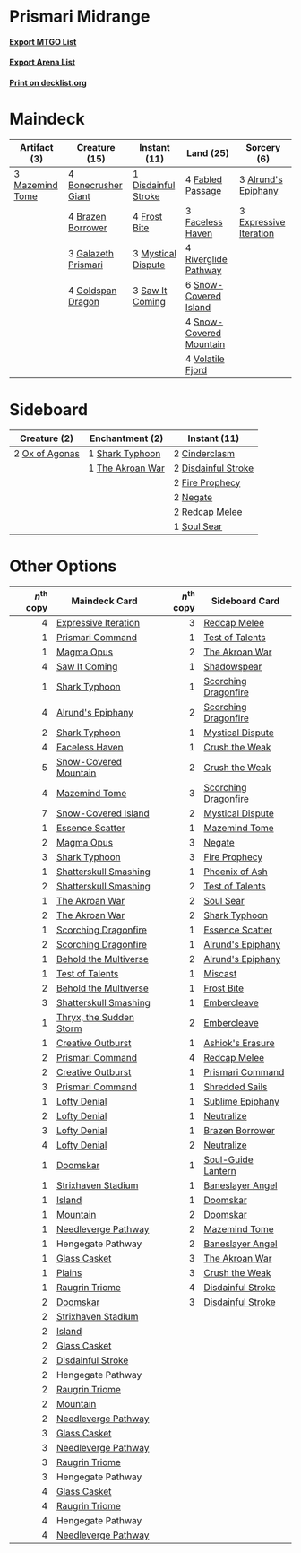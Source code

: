 # Prismari Midrange

#### [Export MTGO List](../collection/Prismari%20Midrange/Prismari%20Midrange.txt)
#### [Export Arena List](../collection/Prismari%20Midrange/Prismari%20Midrange_arena.txt)
#### [Print on decklist.org](http://decklist.org/?deckmain=3%09Alrund's%20Epiphany%0A4%09Bonecrusher%20Giant%0A4%09Brazen%20Borrower%0A1%09Disdainful%20Stroke%0A3%09Expressive%20Iteration%0A4%09Fabled%20Passage%0A3%09Faceless%20Haven%0A4%09Frost%20Bite%0A3%09Galazeth%20Prismari%0A4%09Goldspan%20Dragon%0A3%09Mazemind%20Tome%0A3%09Mystical%20Dispute%0A4%09Riverglide%20Pathway%0A3%09Saw%20It%20Coming%0A6%09Snow-Covered%20Island%0A4%09Snow-Covered%20Mountain%0A4%09Volatile%20Fjord&deckside=2%09Cinderclasm%0A2%09Disdainful%20Stroke%0A2%09Fire%20Prophecy%0A2%09Negate%0A2%09Ox%20of%20Agonas%0A2%09Redcap%20Melee%0A1%09Shark%20Typhoon%0A1%09Soul%20Sear%0A1%09The%20Akroan%20War)
# Maindeck

|                                       Artifact (3)                                       |                                        Creature (15)                                         |                                         Instant (11)                                         |                                            Land (25)                                             |                                           Sorcery (6)                                           |
|------------------------------------------------------------------------------------------|----------------------------------------------------------------------------------------------|----------------------------------------------------------------------------------------------|--------------------------------------------------------------------------------------------------|-------------------------------------------------------------------------------------------------|
|3 [Mazemind Tome](http://gatherer.wizards.com/Pages/Card/Details.aspx?multiverseid=485555)|4 [Bonecrusher Giant](http://gatherer.wizards.com/Pages/Card/Details.aspx?multiverseid=473077)|1 [Disdainful Stroke](http://gatherer.wizards.com/Pages/Card/Details.aspx?multiverseid=420705)|4 [Fabled Passage](http://gatherer.wizards.com/Pages/Card/Details.aspx?multiverseid=473206)       |3 [Alrund's Epiphany](http://gatherer.wizards.com/Pages/Card/Details.aspx?multiverseid=503648)   |
|                                                                                          |4 [Brazen Borrower](http://gatherer.wizards.com/Pages/Card/Details.aspx?multiverseid=473001)  |4 [Frost Bite](http://gatherer.wizards.com/Pages/Card/Details.aspx?multiverseid=503750)       |3 [Faceless Haven](http://gatherer.wizards.com/Pages/Card/Details.aspx?multiverseid=503874)       |3 [Expressive Iteration](http://gatherer.wizards.com/Pages/Card/Details.aspx?multiverseid=513678)|
|                                                                                          |3 [Galazeth Prismari](http://gatherer.wizards.com/Pages/Card/Details.aspx?multiverseid=513681)|3 [Mystical Dispute](http://gatherer.wizards.com/Pages/Card/Details.aspx?multiverseid=473020) |4 [Riverglide Pathway](http://gatherer.wizards.com/Pages/Card/Details.aspx?multiverseid=491920)   |                                                                                                 |
|                                                                                          |4 [Goldspan Dragon](http://gatherer.wizards.com/Pages/Card/Details.aspx?multiverseid=503751)  |3 [Saw It Coming](http://gatherer.wizards.com/Pages/Card/Details.aspx?multiverseid=503684)    |6 [Snow-Covered Island](http://gatherer.wizards.com/Pages/Card/Details.aspx?multiverseid=121130)  |                                                                                                 |
|                                                                                          |                                                                                              |                                                                                              |4 [Snow-Covered Mountain](http://gatherer.wizards.com/Pages/Card/Details.aspx?multiverseid=121233)|                                                                                                 |
|                                                                                          |                                                                                              |                                                                                              |4 [Volatile Fjord](http://gatherer.wizards.com/Pages/Card/Details.aspx?multiverseid=503893)       |                                                                                                 |


# Sideboard

|                                      Creature (2)                                       |                                      Enchantment (2)                                      |                                         Instant (11)                                         |
|-----------------------------------------------------------------------------------------|-------------------------------------------------------------------------------------------|----------------------------------------------------------------------------------------------|
|2 [Ox of Agonas](http://gatherer.wizards.com/Pages/Card/Details.aspx?multiverseid=476398)|1 [Shark Typhoon](http://gatherer.wizards.com/Pages/Card/Details.aspx?multiverseid=479587) |2 [Cinderclasm](http://gatherer.wizards.com/Pages/Card/Details.aspx?multiverseid=491776)      |
|                                                                                         |1 [The Akroan War](http://gatherer.wizards.com/Pages/Card/Details.aspx?multiverseid=476375)|2 [Disdainful Stroke](http://gatherer.wizards.com/Pages/Card/Details.aspx?multiverseid=420705)|
|                                                                                         |                                                                                           |2 [Fire Prophecy](http://gatherer.wizards.com/Pages/Card/Details.aspx?multiverseid=479636)    |
|                                                                                         |                                                                                           |2 [Negate](http://gatherer.wizards.com/Pages/Card/Details.aspx?multiverseid=423707)           |
|                                                                                         |                                                                                           |2 [Redcap Melee](http://gatherer.wizards.com/Pages/Card/Details.aspx?multiverseid=473097)     |
|                                                                                         |                                                                                           |1 [Soul Sear](http://gatherer.wizards.com/Pages/Card/Details.aspx?multiverseid=485483)        |


# Other Options

|*n*<sup>th</sup> copy|                                          Maindeck Card                                           |*n*<sup>th</sup> copy|                                        Sideboard Card                                         |
|--------------------:|--------------------------------------------------------------------------------------------------|--------------------:|-----------------------------------------------------------------------------------------------|
|                    4|[Expressive Iteration](http://gatherer.wizards.com/Pages/Card/Details.aspx?multiverseid=513678)   |                    3|[Redcap Melee](http://gatherer.wizards.com/Pages/Card/Details.aspx?multiverseid=473097)        |
|                    1|[Prismari Command](http://gatherer.wizards.com/Pages/Card/Details.aspx?multiverseid=513706)       |                    1|[Test of Talents](http://gatherer.wizards.com/Pages/Card/Details.aspx?multiverseid=513536)     |
|                    1|[Magma Opus](http://gatherer.wizards.com/Pages/Card/Details.aspx?multiverseid=513695)             |                    2|[The Akroan War](http://gatherer.wizards.com/Pages/Card/Details.aspx?multiverseid=476375)      |
|                    4|[Saw It Coming](http://gatherer.wizards.com/Pages/Card/Details.aspx?multiverseid=503684)          |                    1|[Shadowspear](http://gatherer.wizards.com/Pages/Card/Details.aspx?multiverseid=476487)         |
|                    1|[Shark Typhoon](http://gatherer.wizards.com/Pages/Card/Details.aspx?multiverseid=479587)          |                    1|[Scorching Dragonfire](http://gatherer.wizards.com/Pages/Card/Details.aspx?multiverseid=473101)|
|                    4|[Alrund's Epiphany](http://gatherer.wizards.com/Pages/Card/Details.aspx?multiverseid=503648)      |                    2|[Scorching Dragonfire](http://gatherer.wizards.com/Pages/Card/Details.aspx?multiverseid=473101)|
|                    2|[Shark Typhoon](http://gatherer.wizards.com/Pages/Card/Details.aspx?multiverseid=479587)          |                    1|[Mystical Dispute](http://gatherer.wizards.com/Pages/Card/Details.aspx?multiverseid=473020)    |
|                    4|[Faceless Haven](http://gatherer.wizards.com/Pages/Card/Details.aspx?multiverseid=503874)         |                    1|[Crush the Weak](http://gatherer.wizards.com/Pages/Card/Details.aspx?multiverseid=503740)      |
|                    5|[Snow-Covered Mountain](http://gatherer.wizards.com/Pages/Card/Details.aspx?multiverseid=121233)  |                    2|[Crush the Weak](http://gatherer.wizards.com/Pages/Card/Details.aspx?multiverseid=503740)      |
|                    4|[Mazemind Tome](http://gatherer.wizards.com/Pages/Card/Details.aspx?multiverseid=485555)          |                    3|[Scorching Dragonfire](http://gatherer.wizards.com/Pages/Card/Details.aspx?multiverseid=473101)|
|                    7|[Snow-Covered Island](http://gatherer.wizards.com/Pages/Card/Details.aspx?multiverseid=121130)    |                    2|[Mystical Dispute](http://gatherer.wizards.com/Pages/Card/Details.aspx?multiverseid=473020)    |
|                    1|[Essence Scatter](http://gatherer.wizards.com/Pages/Card/Details.aspx?multiverseid=426754)        |                    1|[Mazemind Tome](http://gatherer.wizards.com/Pages/Card/Details.aspx?multiverseid=485555)       |
|                    2|[Magma Opus](http://gatherer.wizards.com/Pages/Card/Details.aspx?multiverseid=513695)             |                    3|[Negate](http://gatherer.wizards.com/Pages/Card/Details.aspx?multiverseid=423707)              |
|                    3|[Shark Typhoon](http://gatherer.wizards.com/Pages/Card/Details.aspx?multiverseid=479587)          |                    3|[Fire Prophecy](http://gatherer.wizards.com/Pages/Card/Details.aspx?multiverseid=479636)       |
|                    1|[Shatterskull Smashing](http://gatherer.wizards.com/Pages/Card/Details.aspx?multiverseid=491802)  |                    1|[Phoenix of Ash](http://gatherer.wizards.com/Pages/Card/Details.aspx?multiverseid=476399)      |
|                    2|[Shatterskull Smashing](http://gatherer.wizards.com/Pages/Card/Details.aspx?multiverseid=491802)  |                    2|[Test of Talents](http://gatherer.wizards.com/Pages/Card/Details.aspx?multiverseid=513536)     |
|                    1|[The Akroan War](http://gatherer.wizards.com/Pages/Card/Details.aspx?multiverseid=476375)         |                    2|[Soul Sear](http://gatherer.wizards.com/Pages/Card/Details.aspx?multiverseid=485483)           |
|                    2|[The Akroan War](http://gatherer.wizards.com/Pages/Card/Details.aspx?multiverseid=476375)         |                    2|[Shark Typhoon](http://gatherer.wizards.com/Pages/Card/Details.aspx?multiverseid=479587)       |
|                    1|[Scorching Dragonfire](http://gatherer.wizards.com/Pages/Card/Details.aspx?multiverseid=473101)   |                    1|[Essence Scatter](http://gatherer.wizards.com/Pages/Card/Details.aspx?multiverseid=426754)     |
|                    2|[Scorching Dragonfire](http://gatherer.wizards.com/Pages/Card/Details.aspx?multiverseid=473101)   |                    1|[Alrund's Epiphany](http://gatherer.wizards.com/Pages/Card/Details.aspx?multiverseid=503648)   |
|                    1|[Behold the Multiverse](http://gatherer.wizards.com/Pages/Card/Details.aspx?multiverseid=503653)  |                    2|[Alrund's Epiphany](http://gatherer.wizards.com/Pages/Card/Details.aspx?multiverseid=503648)   |
|                    1|[Test of Talents](http://gatherer.wizards.com/Pages/Card/Details.aspx?multiverseid=513536)        |                    1|[Miscast](http://gatherer.wizards.com/Pages/Card/Details.aspx?multiverseid=485380)             |
|                    2|[Behold the Multiverse](http://gatherer.wizards.com/Pages/Card/Details.aspx?multiverseid=503653)  |                    1|[Frost Bite](http://gatherer.wizards.com/Pages/Card/Details.aspx?multiverseid=503750)          |
|                    3|[Shatterskull Smashing](http://gatherer.wizards.com/Pages/Card/Details.aspx?multiverseid=491802)  |                    1|[Embercleave](http://gatherer.wizards.com/Pages/Card/Details.aspx?multiverseid=473082)         |
|                    1|[Thryx, the Sudden Storm](http://gatherer.wizards.com/Pages/Card/Details.aspx?multiverseid=476327)|                    2|[Embercleave](http://gatherer.wizards.com/Pages/Card/Details.aspx?multiverseid=473082)         |
|                    1|[Creative Outburst](http://gatherer.wizards.com/Pages/Card/Details.aspx?multiverseid=513663)      |                    1|[Ashiok's Erasure](http://gatherer.wizards.com/Pages/Card/Details.aspx?multiverseid=476294)    |
|                    2|[Prismari Command](http://gatherer.wizards.com/Pages/Card/Details.aspx?multiverseid=513706)       |                    4|[Redcap Melee](http://gatherer.wizards.com/Pages/Card/Details.aspx?multiverseid=473097)        |
|                    2|[Creative Outburst](http://gatherer.wizards.com/Pages/Card/Details.aspx?multiverseid=513663)      |                    1|[Prismari Command](http://gatherer.wizards.com/Pages/Card/Details.aspx?multiverseid=513706)    |
|                    3|[Prismari Command](http://gatherer.wizards.com/Pages/Card/Details.aspx?multiverseid=513706)       |                    1|[Shredded Sails](http://gatherer.wizards.com/Pages/Card/Details.aspx?multiverseid=479656)      |
|                    1|[Lofty Denial](http://gatherer.wizards.com/Pages/Card/Details.aspx?multiverseid=485379)           |                    1|[Sublime Epiphany](http://gatherer.wizards.com/Pages/Card/Details.aspx?multiverseid=488254)    |
|                    2|[Lofty Denial](http://gatherer.wizards.com/Pages/Card/Details.aspx?multiverseid=485379)           |                    1|[Neutralize](http://gatherer.wizards.com/Pages/Card/Details.aspx?multiverseid=479579)          |
|                    3|[Lofty Denial](http://gatherer.wizards.com/Pages/Card/Details.aspx?multiverseid=485379)           |                    1|[Brazen Borrower](http://gatherer.wizards.com/Pages/Card/Details.aspx?multiverseid=473001)     |
|                    4|[Lofty Denial](http://gatherer.wizards.com/Pages/Card/Details.aspx?multiverseid=485379)           |                    2|[Neutralize](http://gatherer.wizards.com/Pages/Card/Details.aspx?multiverseid=479579)          |
|                    1|[Doomskar](http://gatherer.wizards.com/Pages/Card/Details.aspx?multiverseid=503613)               |                    1|[Soul-Guide Lantern](http://gatherer.wizards.com/Pages/Card/Details.aspx?multiverseid=476488)  |
|                    1|[Strixhaven Stadium](http://gatherer.wizards.com/Pages/Card/Details.aspx?multiverseid=513751)     |                    1|[Baneslayer Angel](http://gatherer.wizards.com/Pages/Card/Details.aspx?multiverseid=191065)    |
|                    1|[Island](http://gatherer.wizards.com/Pages/Card/Details.aspx?multiverseid=439857)                 |                    1|[Doomskar](http://gatherer.wizards.com/Pages/Card/Details.aspx?multiverseid=503613)            |
|                    1|[Mountain](http://gatherer.wizards.com/Pages/Card/Details.aspx?multiverseid=439859)               |                    2|[Doomskar](http://gatherer.wizards.com/Pages/Card/Details.aspx?multiverseid=503613)            |
|                    1|[Needleverge Pathway](http://gatherer.wizards.com/Pages/Card/Details.aspx?multiverseid=491918)    |                    2|[Mazemind Tome](http://gatherer.wizards.com/Pages/Card/Details.aspx?multiverseid=485555)       |
|                    1|Hengegate Pathway                                                                                 |                    2|[Baneslayer Angel](http://gatherer.wizards.com/Pages/Card/Details.aspx?multiverseid=191065)    |
|                    1|[Glass Casket](http://gatherer.wizards.com/Pages/Card/Details.aspx?multiverseid=472977)           |                    3|[The Akroan War](http://gatherer.wizards.com/Pages/Card/Details.aspx?multiverseid=476375)      |
|                    1|[Plains](http://gatherer.wizards.com/Pages/Card/Details.aspx?multiverseid=439856)                 |                    3|[Crush the Weak](http://gatherer.wizards.com/Pages/Card/Details.aspx?multiverseid=503740)      |
|                    1|[Raugrin Triome](http://gatherer.wizards.com/Pages/Card/Details.aspx?multiverseid=479771)         |                    4|[Disdainful Stroke](http://gatherer.wizards.com/Pages/Card/Details.aspx?multiverseid=420705)   |
|                    2|[Doomskar](http://gatherer.wizards.com/Pages/Card/Details.aspx?multiverseid=503613)               |                    3|[Disdainful Stroke](http://gatherer.wizards.com/Pages/Card/Details.aspx?multiverseid=420705)   |
|                    2|[Strixhaven Stadium](http://gatherer.wizards.com/Pages/Card/Details.aspx?multiverseid=513751)     |                     |                                                                                               |
|                    2|[Island](http://gatherer.wizards.com/Pages/Card/Details.aspx?multiverseid=439857)                 |                     |                                                                                               |
|                    2|[Glass Casket](http://gatherer.wizards.com/Pages/Card/Details.aspx?multiverseid=472977)           |                     |                                                                                               |
|                    2|[Disdainful Stroke](http://gatherer.wizards.com/Pages/Card/Details.aspx?multiverseid=420705)      |                     |                                                                                               |
|                    2|Hengegate Pathway                                                                                 |                     |                                                                                               |
|                    2|[Raugrin Triome](http://gatherer.wizards.com/Pages/Card/Details.aspx?multiverseid=479771)         |                     |                                                                                               |
|                    2|[Mountain](http://gatherer.wizards.com/Pages/Card/Details.aspx?multiverseid=439859)               |                     |                                                                                               |
|                    2|[Needleverge Pathway](http://gatherer.wizards.com/Pages/Card/Details.aspx?multiverseid=491918)    |                     |                                                                                               |
|                    3|[Glass Casket](http://gatherer.wizards.com/Pages/Card/Details.aspx?multiverseid=472977)           |                     |                                                                                               |
|                    3|[Needleverge Pathway](http://gatherer.wizards.com/Pages/Card/Details.aspx?multiverseid=491918)    |                     |                                                                                               |
|                    3|[Raugrin Triome](http://gatherer.wizards.com/Pages/Card/Details.aspx?multiverseid=479771)         |                     |                                                                                               |
|                    3|Hengegate Pathway                                                                                 |                     |                                                                                               |
|                    4|[Glass Casket](http://gatherer.wizards.com/Pages/Card/Details.aspx?multiverseid=472977)           |                     |                                                                                               |
|                    4|[Raugrin Triome](http://gatherer.wizards.com/Pages/Card/Details.aspx?multiverseid=479771)         |                     |                                                                                               |
|                    4|Hengegate Pathway                                                                                 |                     |                                                                                               |
|                    4|[Needleverge Pathway](http://gatherer.wizards.com/Pages/Card/Details.aspx?multiverseid=491918)    |                     |                                                                                               |

